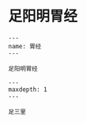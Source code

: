 # 足阳明胃经

```{figure} assets/img/2022-01-13-12-12-15.png
---
name: 胃经
---

足阳明胃经
```

```{toctree}
---
maxdepth: 1
---

足三里
```
